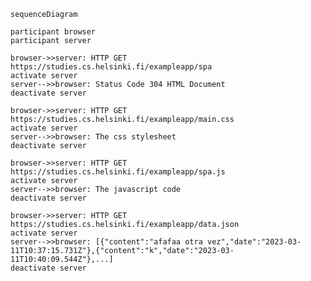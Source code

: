     sequenceDiagram

    participant browser
    participant server

    browser->>server: HTTP GET https://studies.cs.helsinki.fi/exampleapp/spa
    activate server
    server-->>browser: Status Code 304 HTML Document
    deactivate server

    browser->>server: HTTP GET https://studies.cs.helsinki.fi/exampleapp/main.css
    activate server
    server-->>browser: The css stylesheet
    deactivate server

    browser->>server: HTTP GET https://studies.cs.helsinki.fi/exampleapp/spa.js
    activate server
    server-->>browser: The javascript code
    deactivate server

    browser->>server: HTTP GET https://studies.cs.helsinki.fi/exampleapp/data.json
    activate server
    server-->>browser: [{"content":"afafaa otra vez","date":"2023-03-11T10:37:15.731Z"},{"content":"k","date":"2023-03-11T10:40:09.544Z"},...]
    deactivate server
